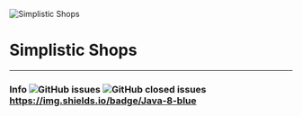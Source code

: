 ![Simplistic Shops](https://i.imgur.com/8g4qEiP.png "Simplistic Shops")

# Simplistic Shops
------------

### Info ![GitHub issues](https://img.shields.io/github/issues-raw/MrButtersDEV/SimplisticShops) ![GitHub closed issues](https://img.shields.io/github/issues-closed-raw/MrButtersDEV/SimplisticShops) https://img.shields.io/badge/Java-8-blue

